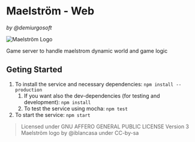 Maelström - Web
=================
_by @demiurgosoft_

![Maelström Logo](https://raw.githubusercontent.com/demiurgosoft/maelstrom/master/logo/logo.jpg)

Game server to handle maelstrom dynamic world and game logic

## Geting Started
1. To install the service and necessary dependencies: `npm install --production`
	1. If you want also the dev-dependencies (for testing and development): `npm install`
	2. To test the service using mocha: `npm test`
2. To start the service: `npm start`


> Licensed under GNU AFFERO GENERAL PUBLIC LICENSE Version 3
> Maelström logo by @iblancasa under CC-by-sa
